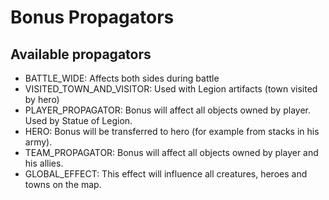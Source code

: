 # Bonus Propagators

## Available propagators

- BATTLE_WIDE: Affects both sides during battle
- VISITED_TOWN_AND_VISITOR: Used with Legion artifacts (town visited by hero)
- PLAYER_PROPAGATOR: Bonus will affect all objects owned by player. Used by Statue of Legion.
- HERO: Bonus will be transferred to hero (for example from stacks in his army).
- TEAM_PROPAGATOR: Bonus will affect all objects owned by player and his allies.
- GLOBAL_EFFECT: This effect will influence all creatures, heroes and towns on the map.
